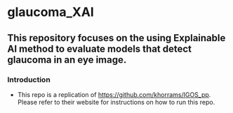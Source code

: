 # glaucoma_XAI

This repository focuses on the using Explainable AI method to evaluate models that detect glaucoma in an eye image.
-----------------------------------------------------------------------------------------------------------------

### Introduction
* This repo is a replication of https://github.com/khorrams/IGOS_pp. Please refer to their website for instructions on how to run this repo.
